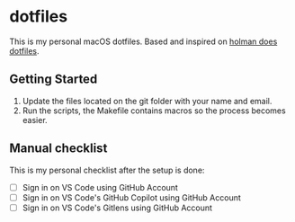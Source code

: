 # dotfiles

This is my personal macOS dotfiles. Based and inspired on <a href="https://github.com/holman/dotfiles">holman does dotfiles</a>.

## Getting Started

1. Update the files located on the git folder with your name and email.
2. Run the scripts, the Makefile contains macros so the process becomes easier.

## Manual checklist

This is my personal checklist after the setup is done:

- [ ] Sign in on VS Code using GitHub Account
- [ ] Sign in on VS Code's GitHub Copilot using GitHub Account
- [ ] Sign in on VS Code's Gitlens using GitHub Account
